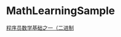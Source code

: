 # MathLearningSample

[程序员数学基础之一（二进制](https://github.com/huangruqi88/MathLearningSample/blob/master/程序员数学基础之一（二进制）.md)
